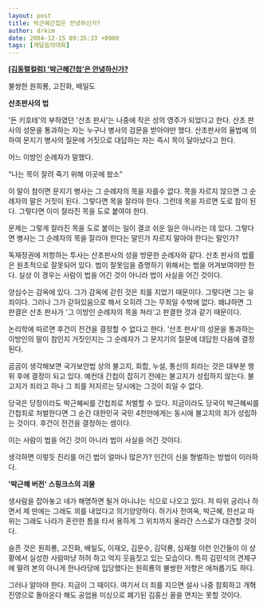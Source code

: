 ```yaml
---
layout: post
title: 박근혜간첩은 안녕하신가?
author: drkim
date: 2004-12-15 09:35:33 +0900
tags: [깨달음의대화]
---
```


[ **[김동렬컬럼] '박근혜간첩'은 안녕하신가?**](/data/article/12000/0000011270.htm) 

불쌍한 원희룡, 고진화, 배일도

**산초판사의 법** 
  
  
  
'돈 키호테'의 부하였던 '산초 판사'는 나중에 작은 성의 영주가 되었다고 한다. 산초 판사의 성문을 통과하는 자는 누구나 병사의 검문을 받아야만 했다. 산초판사의 율법에 의하여 문지기 병사의 질문에 거짓으로 대답하는 자는 즉시 목이 달아났다고 한다.   
  
  
  
어느 이방인 순례자가 말했다.   
  
  
  
“나는 목이 잘려 죽기 위해 이곳에 왔소”   
  
  
  
이 말이 참이면 문지기 병사는 그 순례자의 목을 자를수 없다. 목을 자르지 않으면 그 순례자의 말은 거짓이 된다. 그렇다면 목을 잘라야 한다. 그런데 목을 자르면 도로 참이 된다. 그렇다면 이미 잘라진 목을 도로 붙여야 한다.   
  
  
  
문제는 그렇게 잘라진 목을 도로 붙이는 일이 결코 쉬운 일은 아니라는 데 있다. 그렇다면 병사는 그 순례자의 목을 잘라야 한다는 말인가 자르지 말아야 한다는 말인가?  
  
  
  
독재정권에 저항하는 투사는 산초판사의 성을 방문한 순례자와 같다. 산초 판사의 법률은 원초적으로 잘못되어 있다. 법이 잘못임을 증명하기 위해서는 법을 어겨보여야만 한다. 실상 이 경우는 사람이 법을 어긴 것이 아니라 법이 사실을 어긴 것이다.   
  
  
  
양심수는 감옥에 있다. 그가 감옥에 갇힌 것은 죄를 지었기 때문이다. 그렇다면 그는 유죄이다. 그러나 그가 갇혀있음으로 해서 오히려 그는 무죄일 수밖에 없다. 왜냐하면 그 판결은 산초 판사가 '그 이방인 순례자의 목을 쳐라'고 판결한 것과 같기 때문이다.   
  
  
  
논리학에 따르면 후건이 전건을 결정할 수 없다고 한다. '산초 판사'의 성문을 통과하는 이방인의 말이 참인지 거짓인지는 그 순례자가 그 문지기의 질문에 대답한 다음에 결정된다.   
  
  
  
곰곰이 생각해보면 국가보안법 상의 불고지, 회합, 누설, 통신의 죄라는 것은 대부분 행위 후에 결정이 되고 있다. 예컨대 간첩이 잡히기 전에는 불고지가 성립하지 않는다. 불고지가 죄라고 하나 그 죄를 저지르는 당시에는 그것이 죄일 수 없다.   
  
  
  
당국은 당장이라도 박근혜씨를 간첩죄로 처벌할 수 있다. 지금이라도 당국이 박근혜씨를 간첩죄로 처벌한다면 그 순간 대한민국 국민 4천만에게는 동시에 불고지의 죄가 성립하는 것이다. 후건이 전건을 결정하는 셈이다.   
  
  
  
이는 사람이 법을 어긴 것이 아니라 법이 사실을 어긴 것이다.   
  
  
  
생각하면 이렇듯 진리를 어긴 법이 얼마나 많은가? 인간이 신을 형벌하는 방법이 이러하다.   
  
  


            

            

                

                
                    
                    
                    
                
                
  
**'박근혜 버전' 스핑크스의 괴물** 
  
  
  
생사람을 잡아놓고 네가 해명하면 될거 아니냐는 식으로 나오고 있다. 저 따위 궁리나 하면서 제 딴에는 그래도 꾀를 내었다고 의기양양하다. 하기사 전여옥, 박근혜, 한선교 따위는 그래도 나라가 혼란한 틈을 타서 용하게 그 위치까지 올라간 스스로가 대견할 것이다.   
  
  
  
슬픈 것은 원희룡, 고진화, 배일도, 이재오, 김문수, 김덕룡, 심재철 이런 인간들이 이 상황에서 실성한 사람마냥 허허 하고 억지 웃음짓고 있는 모습이다. 특히 김민석의 견제구에 말려 본의 아니게 한나라당에 입당했다는 원희룡의 불쌍한 저항은 애처롭기도 하다.   
  
  
  
그러나 알아야 한다. 지금이 그 때이다. 여기서 더 죄를 지으면 설사 나중 참회하고 개혁진영으로 돌아온다 해도 공업용 미싱으로 폐기된 김홍신 꼴을 면치는 못할 것이다.